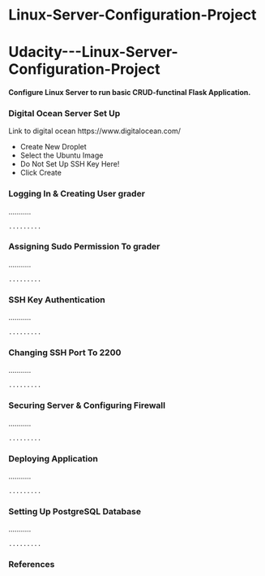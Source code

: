 # Linux-Server-Configuration-Project

<h1>Udacity---Linux-Server-Configuration-Project</h1>
<h4>Configure Linux Server to run basic CRUD-functinal Flask Application.</h4>


<h3>Digital Ocean Server Set Up</h3>
<p>Link to digital ocean https://www.digitalocean.com/</p>
<ul>
<li>Create New Droplet</li>
<li>Select the Ubuntu Image</li>
<li>Do Not Set Up SSH Key Here!</li>
<li>Click Create</li>
</ul>

<h3>Logging In & Creating User grader</h3>
<p>........... </p>
<pre>
<code>.........</code>
</pre>


<h3>Assigning Sudo Permission To grader</h3>
<p>........... </p>
<pre>
<code>.........</code>
</pre>


<h3>SSH Key Authentication</h3>
<p>........... </p>
<pre>
<code>.........</code>
</pre>


<h3>Changing SSH Port To 2200</h3>
<p>........... </p>
<pre>
<code>.........</code>
</pre>


<h3>Securing Server & Configuring Firewall</h3>
<p>........... </p>
<pre>
<code>.........</code>
</pre>


<h3>Deploying Application</h3>
<p>........... </p>
<pre>
<code>.........</code>
</pre>


<h3>Setting Up PostgreSQL Database</h3>
<p>........... </p>
<pre>
<code>.........</code>
</pre>


<h3>References</h3>
